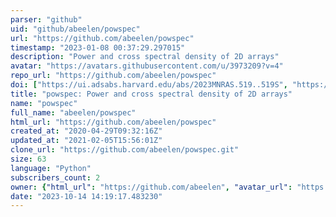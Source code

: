 ```yaml
---
parser: "github"
uid: "github/abeelen/powspec"
url: "https://github.com/abeelen/powspec"
timestamp: "2023-01-08 00:37:29.297015"
description: "Power and cross spectral density of 2D arrays"
avatar: "https://avatars.githubusercontent.com/u/3973209?v=4"
repo_url: "https://github.com/abeelen/powspec"
doi: ["https://ui.adsabs.harvard.edu/abs/2023MNRAS.519..519S", "https://ui.adsabs.harvard.edu/abs/2022ascl.soft12017B/abstract"]
title: "powspec: Power and cross spectral density of 2D arrays"
name: "powspec"
full_name: "abeelen/powspec"
html_url: "https://github.com/abeelen/powspec"
created_at: "2020-04-29T09:32:16Z"
updated_at: "2021-02-05T15:56:01Z"
clone_url: "https://github.com/abeelen/powspec.git"
size: 63
language: "Python"
subscribers_count: 2
owner: {"html_url": "https://github.com/abeelen", "avatar_url": "https://avatars.githubusercontent.com/u/3973209?v=4", "login": "abeelen", "type": "User"}
date: "2023-10-14 14:19:17.483230"
---
```

